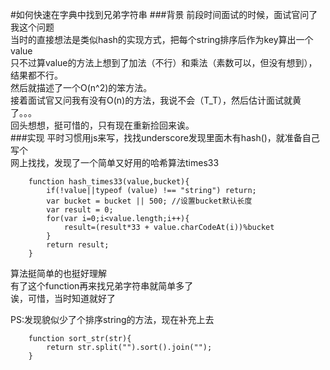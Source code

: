 #如何快速在字典中找到兄弟字符串
###背景
前段时间面试的时候，面试官问了我这个问题  
当时的直接想法是类似hash的实现方式，把每个string排序后作为key算出一个value  
只不过算value的方法上想到了加法（不行）和乘法（素数可以，但没有想到），结果都不行。  
然后就描述了一个O(n^2)的笨方法。  
接着面试官又问我有没有O(n)的方法，我说不会（T_T），然后估计面试就黄了。。。  
回头想想，挺可惜的，只有现在重新捡回来诶。  
###实现
平时习惯用js来写，找找underscore发现里面木有hash()，就准备自己写个  
网上找找，发现了一个简单又好用的哈希算法times33  
```
    function hash_times33(value,bucket){
        if(!value||typeof (value) !== "string") return;
        var bucket = bucket || 500; //设置bucket默认长度
        var result = 0;
        for(var i=0;i<value.length;i++){
            result=(result*33 + value.charCodeAt(i))%bucket
        }
        return result;
    }
```
算法挺简单的也挺好理解  
有了这个function再来找兄弟字符串就简单多了  
诶，可惜，当时知道就好了  

PS:发现貌似少了个排序string的方法，现在补充上去  

```
    function sort_str(str){
        return str.split("").sort().join("");
    }
```

